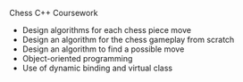 Chess C++ Coursework
- Design algorithms for each chess piece move
- Design an algorithm for the chess gameplay from scratch
- Design an algorithm to find a possible move
- Object-oriented programming
- Use of dynamic binding and virtual class